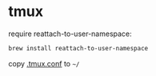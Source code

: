 # tmux

require reattach-to-user-namespace:

```sh
brew install reattach-to-user-namespace
```

copy [.tmux.conf](./.tmux.conf) to `~/`
